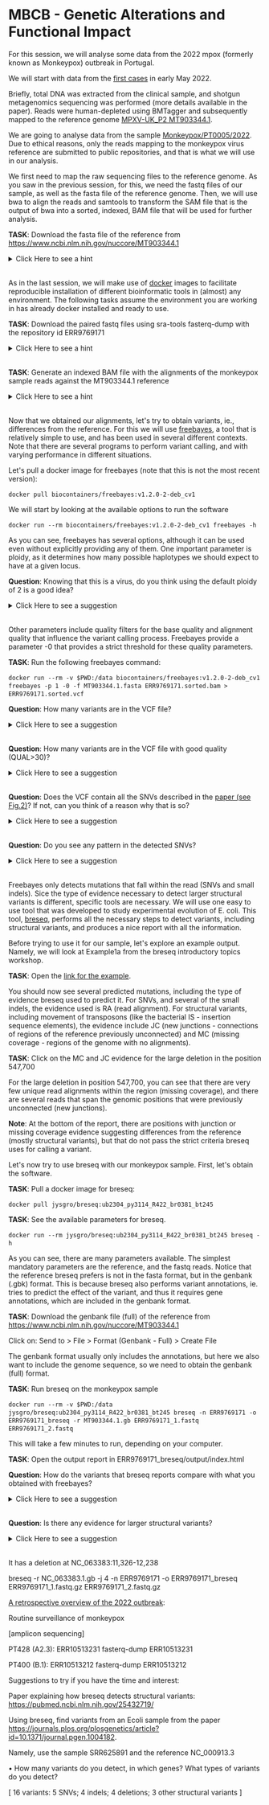 # MBCB - Genetic Alterations and Functional Impact

For this session, we will analyse some data from the 2022 mpox (formerly known as Monkeypox) outbreak in Portugal.

We will start with data from the [first cases](https://doi.org/10.1038/s41591-022-01907-y) in early May 2022.

Briefly, total DNA was extracted from the clinical sample, and shotgun metagenomics sequencing was performed (more details available in the paper). Reads were human-depleted using BMTagger and subsequently mapped to the reference genome [MPXV-UK_P2 MT903344.1](https://www.ncbi.nlm.nih.gov/nuccore/MT903344.1).

We are going to analyse data from the sample [Monkeypox/PT0005/2022](https://www.ncbi.nlm.nih.gov/nuccore/ON585037.1). Due to ethical reasons, only the reads mapping to the monkeypox virus reference are submitted to public repositories, and that is what we will use in our analysis.

We first need to map the raw sequencing files to the reference genome. As you saw in the previous session, for this, we need the fastq files of our sample, as well as the fasta file of the reference genome. Then, we will use bwa to align the reads and samtools to transform the SAM file that is the output of bwa into a sorted, indexed, BAM file that will be used for further analysis.

**TASK**: Download the fasta file of the reference from https://www.ncbi.nlm.nih.gov/nuccore/MT903344.1 
<details><summary>Click Here to see a hint</summary><p>  
  Click on: Send to > File > Format (FASTA) > Create File 
</p></details>
<br/>

As in the last session, we will make use of [docker](https://www.docker.com/) images to facilitate reproducible installation of different bioinformatic tools in (almost) any environment. The following tasks assume the environment you are working in has already docker installed and ready to use.

 **TASK**: Download the paired fastq files using sra-tools fasterq-dump with the repository id ERR9769171  
<details><summary>Click Here to see a hint</summary><p>  

  If you have not done so before, pull a docker image for sra-tools eg.:
```
docker pull ncbi/sra-tools:3.0.1
```

Next, run fasterq-dump using the sra-tools docker image:
```
docker run --rm -v $PWD:/data ncbi/sra-tools:3.0.1 fasterq-dump --outdir /data ERR9769171
```

Since these reads are already the reads that map to the monkeypox genome, they have been already quality processed, and thus can be used directly as they are for subsequent analyses.

</p></details>
<br/>


**TASK**: Generate an indexed BAM file with the alignments of the monkeypox sample reads against the MT903344.1 reference
<details><summary>Click Here to see a hint</summary><p>

If you have not done so before, pull a docker image for bwa and samtools eg.:
```
docker pull biocontainers/bwa:v0.7.17-3-deb_cv1
docker pull biocontainers/samtools:v1.9-4-deb_cv1
```

We first need to create an index of the reference genome to be able to use bwa to align the reads against the reference. 
```
docker run --rm -v $PWD:/data biocontainers/bwa:v0.7.17-3-deb_cv1 bwa index MT903344.1.fasta
```

Next we use bwa to generate alignments:
```
docker run --rm -v $PWD:/data biocontainers/bwa:v0.7.17-3-deb_cv1 bwa mem MT903344.1.fasta ERR9769171_1.fastq ERR9769171_2.fastq > ERR9769171.sam 
```

Finally, we use samtools to convert the sam to bam, sort it by position, and index it.

```
docker run --rm -v $PWD:/data biocontainers/samtools:v1.9-4-deb_cv1 samtools view -Sb ERR9769171.sam > ERR9769171.bam
docker run --rm -v $PWD:/data biocontainers/samtools:v1.9-4-deb_cv1 samtools sort -o ERR9769171.sorted.bam ERR9769171.bam
docker run --rm -v $PWD:/data biocontainers/samtools:v1.9-4-deb_cv1 samtools index ERR9769171.sorted.bam
```

Note: you should now also have the file ERR9769171.sorted.bam.bai

</p></details>
<br/>

Now that we obtained our alignments, let's try to obtain variants, ie., differences from the reference. For this we will use [freebayes](https://github.com/freebayes/freebayes), a tool that is relatively simple to use, and has been used in several different contexts. Note that there are several programs to perform variant calling, and with varying performance in different situations. 

Let's pull a docker image for freebayes (note that this is not the most recent version):
```
docker pull biocontainers/freebayes:v1.2.0-2-deb_cv1
```

We will start by looking at the available options to run the software
```
docker run --rm biocontainers/freebayes:v1.2.0-2-deb_cv1 freebayes -h
```

As you can see, freebayes has several options, although it can be used even without explicitly providing any of them. One important parameter is ploidy, as it determines how many possible haplotypes we should expect to have at a given locus. 

**Question**: Knowing that this is a virus, do you think using the default ploidy of 2 is a good idea?
<details><summary>Click Here to see a suggestion</summary><p>

Assuming a simple exponential expansion of the virus, the most likely ploidy is 1. Nonetheless, if we want try to uncover the presence of other clones, we may need to change the ploidy value. 

</p></details>
<br/>

Other parameters include quality filters for the base quality and alignment quality that influence the variant calling process. Freebayes provide a parameter -0 that provides a strict threshold for these quality parameters.

**TASK**: Run the following freebayes command:
```
docker run --rm -v $PWD:/data biocontainers/freebayes:v1.2.0-2-deb_cv1 freebayes -p 1 -0 -f MT903344.1.fasta ERR9769171.sorted.bam > ERR9769171.sorted.vcf
```

**Question**: How many variants are in the VCF file?
<details><summary>Click Here to see a suggestion</summary><p>

The VCF contains 60 variants (the number of lines, except the header lines starting with '#'). Note that by default, freebayes reports every position where there is any kind of evidence (no matter how small) of differences with the reference. 

</p></details>
<br/>

**Question**: How many variants are in the VCF file with good quality (QUAL>30)?
<details><summary>Click Here to see a suggestion</summary><p>

The VCF contains 40 variants with QUAL>30, 39 SNPs and one tandem repeat.

</p></details>
<br/>

**Question**: Does the VCF contain all the SNVs described in the [paper (see Fig.2)](https://www.nature.com/articles/s41591-022-01907-y/figures/2)? If not, can you think of a reason why that is so?
<details><summary>Click Here to see a suggestion</summary><p>

All SNVs in Fig.2 of the paper are in the VCF except the first 5 and the last 5. These SNVs fall inside the terminal repeat region, a duplicated area present at the ends of the genome. Since there is more than one exact copy of it, the mapping quality of reads aligning to this region is 0, and are excluded from analysis (in accordance with the parameters we used).

</p></details>
<br/>

**Question**: Do you see any pattern in the detected SNVs?
<details><summary>Click Here to see a suggestion</summary><p>

The vast majority of SNVs are G>A or C>T mutations. This is thought to be the sign of interaction with the host (human) immune system, namely through the [APOBEC deaminase](https://www.science.org/doi/10.1126/science.adg8116).  

</p></details>
<br/>


Freebayes only detects mutations that fall within the read (SNVs and small indels). Sice the type of evidence necessary to detect larger structural variants is different, specific tools are necessary. We will use one easy to use tool that was developed to study experimental evolution of E. coli. This tool, [breseq](https://barricklab.org/twiki/bin/view/Lab/ToolsBacterialGenomeResequencing), performs all the necessary steps to detect variants, including structural variants, and produces a nice report with all the information.    

Before trying to use it for our sample, let's explore an example output. Namely, we will look at Example1a from the breseq introductory topics workshop.

**TASK**: Open the [link for the example](https://barricklab.org/twiki/pub/Lab/ToolsBacterialGenomeResequencing/IntroWorkshop/REL11392_Ara+1_50K_clone_A/).

You should now see several predicted mutations, including the type of evidence breseq used to predict it. For SNVs, and several of the small indels, the evidence used is RA (read alignment). For structural variants, including movement of transposons (like the bacterial IS - insertion sequence elements), the evidence include JC (new junctions - connections of regions of the reference previously unconnected) and MC (missing coverage - regions of the genome with no alignments).

**TASK**: Click on the MC and JC evidence for the large deletion in the position 547,700

For the large deletion in position 547,700, you can see that there are very few unique read alignments within the region (missing coverage), and there are several reads that span the genomic positions that were previously unconnected (new junctions). 

**Note**: At the bottom of the report, there are positions with junction or missing coverage evidence suggesting differences from the reference (mostly structural variants), but that do not pass the strict criteria breseq uses for calling a variant. 

Let's now try to use breseq with our monkeypox sample. First, let's obtain the software.

**TASK**: Pull a docker image for breseq:
```
docker pull jysgro/breseq:ub2304_py3114_R422_br0381_bt245
```

**TASK**: See the available parameters for breseq.
```
docker run --rm jysgro/breseq:ub2304_py3114_R422_br0381_bt245 breseq -h
```

As you can see, there are many parameters available. The simplest mandatory parameters are the reference, and the fastq reads. Notice that the reference breseq prefers is not in the fasta format, but in the genbank (.gbk) format. This is because breseq also performs variant annotations, ie. tries to predict the effect of the variant, and thus it requires gene annotations, which are included in the genbank format.


**TASK**: Download the genbank file (full) of the reference from https://www.ncbi.nlm.nih.gov/nuccore/MT903344.1 

Click on: Send to > File > Format (Genbank - Full) > Create File 

The genbank format usually only includes the annotations, but here we also want to include the genome sequence, so we need to obtain the genbank (full) format.

**TASK**: Run breseq on the monkeypox sample
```
docker run --rm -v $PWD:/data jysgro/breseq:ub2304_py3114_R422_br0381_bt245 breseq -n ERR9769171 -o ERR9769171_breseq -r MT903344.1.gb ERR9769171_1.fastq ERR9769171_2.fastq
```

This will take a few minutes to run, depending on your computer. 

**TASK**: Open the output report in ERR9769171_breseq/output/index.html

**Question**: How do the variants that breseq reports compare with what you obtained with freebayes?
<details><summary>Click Here to see a suggestion</summary><p>

All SNVs are the same. The indel at position is annotated slightly differently, and two more indels are reported by breseq.

</p></details>
<br/>


**Question**: Is there any evidence for larger structural variants?
<details><summary>Click Here to see a suggestion</summary><p>

There are no large structural variants that pass the strict threshold of breseq.

Nonetheless, there is unassigned evidence that we could look at. Namely, there is evidence for the junction between positions 11334 and 12248 at 97.4% (meaning, of all reads spanning the region, almost all support the junction). Moreover, although there is complete missing coverage in the region, there is missing coverage evidence within the region. This strongly suggests a deletion event at or near position 11334 until near position 12248 (914bp).

Looking at the alignments in IGV, we can confirm this:
![Evidence for 914bp deletion](igv_snapshot_deletion.png)

</p></details>
<br/>


It has a deletion at NC_063383:11,326-12,238

breseq -r NC_063383.1.gb -j 4 -n ERR9769171 -o ERR9769171_breseq ERR9769171_1.fastq.gz ERR9769171_2.fastq.gz



[A retrospective overview of the 2022 outbreak](https://doi.org/10.1038/s41591-023-02542-x):

Routine surveillance of monkeypox 

[amplicon sequencing]

PT428 (A2.3): ERR10513231
fasterq-dump ERR10513231



PT400 (B.1): ERR10513212
fasterq-dump ERR10513212





Suggestions to try if you have the time and interest:

Paper explaining how breseq detects structural variants: https://pubmed.ncbi.nlm.nih.gov/25432719/

Using breseq, find variants from an Ecoli sample from the paper
https://journals.plos.org/plosgenetics/article?id=10.1371/journal.pgen.1004182. 

Namely, use the sample SRR625891 and the reference NC_000913.3

• How many variants do you detect, in which genes? What types of variants do you detect?

[ 16 variants: 5 SNVs; 4 indels; 4 deletions; 3 other structural variants ]

